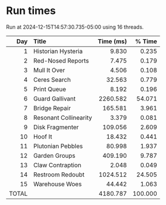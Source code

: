 # Run times

Run at 2024-12-15T14:57:30.735-05:00 using 16 threads.

|   Day | Title                          |       Time (ms) |          % Time |
| ----: | :----------------------------- | --------------: | --------------: |
|     1 | Historian Hysteria             |           9.830 |           0.235 |
|     2 | Red-Nosed Reports              |           7.475 |           0.179 |
|     3 | Mull It Over                   |           4.506 |           0.108 |
|     4 | Ceres Search                   |          32.563 |           0.779 |
|     5 | Print Queue                    |           8.192 |           0.196 |
|     6 | Guard Gallivant                |        2260.582 |          54.071 |
|     7 | Bridge Repair                  |         165.581 |           3.961 |
|     8 | Resonant Collinearity          |           3.379 |           0.081 |
|     9 | Disk Fragmenter                |         109.056 |           2.609 |
|    10 | Hoof It                        |          18.432 |           0.441 |
|    11 | Plutonian Pebbles              |          80.998 |           1.937 |
|    12 | Garden Groups                  |         409.190 |           9.787 |
|    13 | Claw Contraption               |           2.048 |           0.049 |
|    14 | Restroom Redoubt               |        1024.512 |          24.505 |
|    15 | Warehouse Woes                 |          44.442 |           1.063 |
|                                 TOTAL ||        4180.787 |         100.000 |